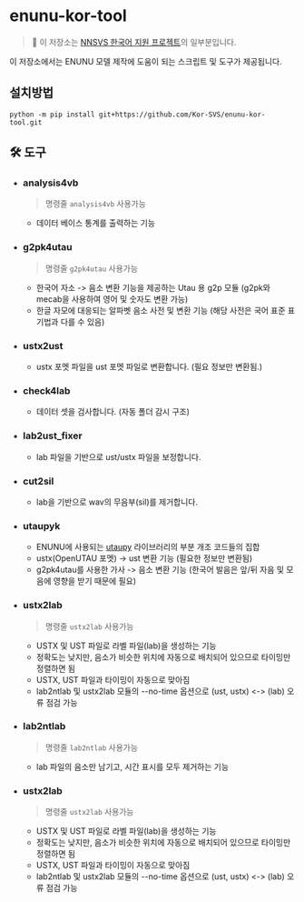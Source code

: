# enunu-kor-tool

> :pushpin: 이 저장소는 [NNSVS 한국어 지원 프로젝트](https://github.com/Kor-SVS/nnsvs-korean-support)의 일부분입니다.

이 저장소에서는 ENUNU 모델 제작에 도움이 되는 스크립트 및 도구가 제공됩니다.

## 설치방법

```
python -m pip install git+https://github.com/Kor-SVS/enunu-kor-tool.git
```

## 🛠️ 도구

-   ### analysis4vb

    > 명령줄 `analysis4vb` 사용가능

    -   데이터 베이스 통계를 출력하는 기능

-   ### g2pk4utau

    > 명령줄 `g2pk4utau` 사용가능

    -   한국어 자소 -> 음소 변환 기능을 제공하는 Utau 용 g2p 모듈 (g2pk와 mecab을 사용하여 영어 및 숫자도 변환 가능)
    -   한글 자모에 대응되는 알파벳 음소 사전 및 변환 기능 (해당 사전은 국어 표준 표기법과 다를 수 있음)

-   ### ustx2ust

    -   ustx 포멧 파일을 ust 포멧 파일로 변환합니다. (필요 정보만 변환됨.)

-   ### check4lab

    -   데이터 셋을 검사합니다. (자동 폴더 감시 구조)

-   ### lab2ust_fixer

    -   lab 파일을 기반으로 ust/ustx 파일을 보정합니다.

-   ### cut2sil

    -   lab을 기반으로 wav의 무음부(sil)를 제거합니다.

-   ### utaupyk

    -   ENUNU에 사용되는 [utaupy](https://github.com/oatsu-gh/utaupy) 라이브러리의 부분 개조 코드들의 집합
    -   ustx(OpenUTAU 포멧) -> ust 변환 기능 (필요한 정보만 변환됨)
    -   g2pk4utau를 사용한 가사 -> 음소 변환 기능 (한국어 발음은 앞/뒤 자음 및 모음에 영향을 받기 때문에 필요)

-   ### ustx2lab

    > 명령줄 `ustx2lab` 사용가능

    -   USTX 및 UST 파일로 라벨 파일(lab)을 생성하는 기능
    -   정확도는 낮지만, 음소가 비슷한 위치에 자동으로 배치되어 있으므로 타이밍만 정렬하면 됨
    -   USTX, UST 파일과 타이밍이 자동으로 맞아짐
    -   lab2ntlab 및 ustx2lab 모듈의 --no-time 옵션으로 (ust, ustx) <-> (lab) 오류 점검 가능

-   ### lab2ntlab

    > 명령줄 `lab2ntlab` 사용가능

    -   lab 파일의 음소만 남기고, 시간 표시를 모두 제거하는 기능

-   ### ustx2lab

    > 명령줄 `ustx2lab` 사용가능

    -   USTX 및 UST 파일로 라벨 파일(lab)을 생성하는 기능
    -   정확도는 낮지만, 음소가 비슷한 위치에 자동으로 배치되어 있으므로 타이밍만 정렬하면 됨
    -   USTX, UST 파일과 타이밍이 자동으로 맞아짐
    -   lab2ntlab 및 ustx2lab 모듈의 --no-time 옵션으로 (ust, ustx) <-> (lab) 오류 점검 가능
